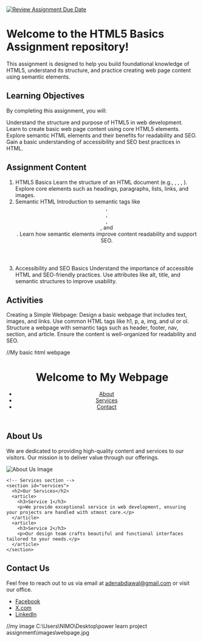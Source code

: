 [![Review Assignment Due Date](https://classroom.github.com/assets/deadline-readme-button-22041afd0340ce965d47ae6ef1cefeee28c7c493a6346c4f15d667ab976d596c.svg)](https://classroom.github.com/a/TUGW0SrP)
# Welcome to the HTML5 Basics Assignment repository! 

This assignment is designed to help you build foundational knowledge of HTML5, understand its structure, and practice creating web page content using semantic elements.

## Learning Objectives

By completing this assignment, you will:

  Understand the structure and purpose of HTML5 in web development.
  Learn to create basic web page content using core HTML5 elements.
  Explore semantic HTML elements and their benefits for readability and SEO.
  Gain a basic understanding of accessibility and SEO best practices in HTML.
  
## Assignment Content
  1. HTML5 Basics
Learn the structure of an HTML document (e.g., <!DOCTYPE html>, <html>, <head>, <body>).
Explore core elements such as headings, paragraphs, lists, links, and images.
  2. Semantic HTML
Introduction to semantic tags like <header>, <footer>, <nav>, <section>, and <article>.
Learn how semantic elements improve content readability and support SEO.
  3. Accessibility and SEO Basics
Understand the importance of accessible HTML and SEO-friendly practices.
Use attributes like alt, title, and semantic structures to improve usability.

## Activities

Creating a Simple Webpage: Design a basic webpage that includes text, images, and links.
Use common HTML tags like h1, p, a, img, and ul or ol.
Structure a webpage with semantic tags such as header, footer, nav, section, and article.
Ensure the content is well-organized for readability and SEO.

//My basic html webpage

<!DOCTYPE html>
<html lang="en">
<head>
  <meta charset="UTF-8">
  <meta http-equiv="X-UA-Compatible" content="IE=edge">
  <meta name="viewport" content="width=device-width, initial-scale=1.0">
  <meta name="description" content="A beautifully arranged simple webpage using semantic HTML elements for SEO and readability.">
  <title>Beautifully Arranged Webpage</title>
  <link rel="stylesheet" href="styles.css">
</head>
<body>
  <!-- Header section with navigation -->
  <header>
    <h1>Welcome to My Webpage</h1>
    <nav>
      <ul>
        <li><a href="#about">About</a></li>
        <li><a href="#services">Services</a></li>
        <li><a href="#contact">Contact</a></li>
      </ul>
    </nav>
  </header>

  <!-- Main content area -->
  <main>
    <!-- About section -->
    <section id="about">
      <h2>About Us</h2>
      <p>We are dedicated to providing high-quality content and services to our visitors. Our mission is to deliver value through our offerings.</p>
      <img src="images/webpage.jpg" alt="About Us Image" />
    </section>

    <!-- Services section -->
    <section id="services">
      <h2>Our Services</h2>
      <article>
        <h3>Service 1</h3>
        <p>We provide exceptional service in web development, ensuring your projects are handled with utmost care.</p>
      </article>
      <article>
        <h3>Service 2</h3>
        <p>Our design team crafts beautiful and functional interfaces tailored to your needs.</p>
      </article>
    </section>
  </main>

  <!-- Contact section -->
  <footer id="contact">
    <h2>Contact Us</h2>
    <p>Feel free to reach out to us via email at <a href="mailto:adenabdiawal@gmail.com">adenabdiawal@gmail.com</a> or visit our office.</p>
    <ul>
      <li><a href="https://facebook.com" target="_blank">Facebook</a></li>
      <li><a href="https://x.com/A23935Aden" target="_blank">X.com</a></li>
      <li><a href="https://www.linkedin.com/in/abdiawal-siad-088785307/" target="_blank">LinkedIn</a></li>
    </ul>
  </footer>
</body>
</html>

//my image
C:\Users\NIMO\Desktop\power learn project assignment\images\webpage.jpg





